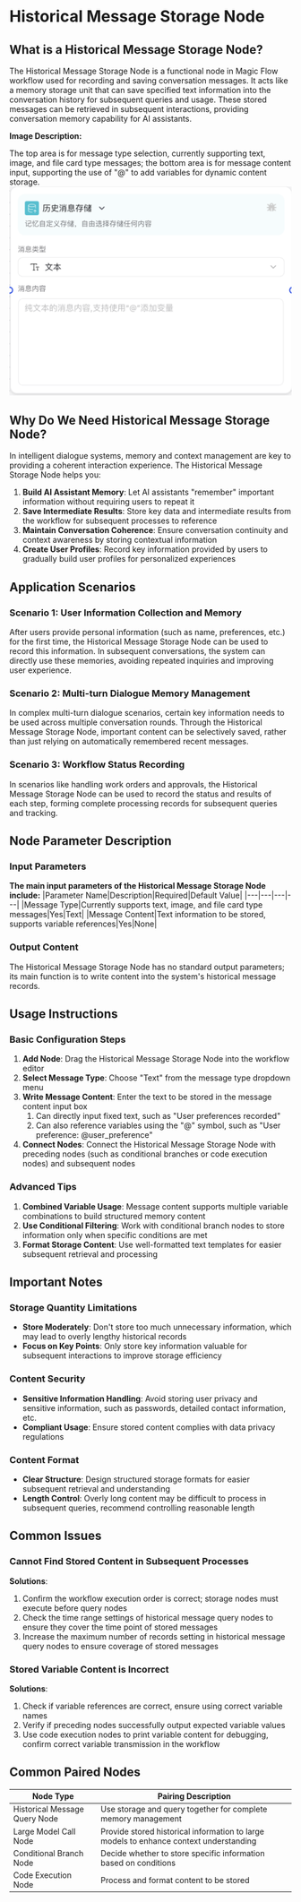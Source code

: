 # Historical Message Storage Node

## What is a Historical Message Storage Node?
The Historical Message Storage Node is a functional node in Magic Flow workflow used for recording and saving conversation messages. It acts like a memory storage unit that can save specified text information into the conversation history for subsequent queries and usage. These stored messages can be retrieved in subsequent interactions, providing conversation memory capability for AI assistants.

**Image Description:**

The top area is for message type selection, currently supporting text, image, and file card type messages; the bottom area is for message content input, supporting the use of "@" to add variables for dynamic content storage.
![Historical Message Storage Node](/static/img/Historical-message-storage.png)

## Why Do We Need Historical Message Storage Node?
In intelligent dialogue systems, memory and context management are key to providing a coherent interaction experience. The Historical Message Storage Node helps you:
1. **Build AI Assistant Memory**: Let AI assistants "remember" important information without requiring users to repeat it
2. **Save Intermediate Results**: Store key data and intermediate results from the workflow for subsequent processes to reference
3. **Maintain Conversation Coherence**: Ensure conversation continuity and context awareness by storing contextual information
4. **Create User Profiles**: Record key information provided by users to gradually build user profiles for personalized experiences

## Application Scenarios
### Scenario 1: User Information Collection and Memory
After users provide personal information (such as name, preferences, etc.) for the first time, the Historical Message Storage Node can be used to record this information. In subsequent conversations, the system can directly use these memories, avoiding repeated inquiries and improving user experience.

### Scenario 2: Multi-turn Dialogue Memory Management
In complex multi-turn dialogue scenarios, certain key information needs to be used across multiple conversation rounds. Through the Historical Message Storage Node, important content can be selectively saved, rather than just relying on automatically remembered recent messages.

### Scenario 3: Workflow Status Recording
In scenarios like handling work orders and approvals, the Historical Message Storage Node can be used to record the status and results of each step, forming complete processing records for subsequent queries and tracking.

## Node Parameter Description
### Input Parameters
**The main input parameters of the Historical Message Storage Node include:**
|Parameter Name|Description|Required|Default Value|
|---|---|---|---|
|Message Type|Currently supports text, image, and file card type messages|Yes|Text|
|Message Content|Text information to be stored, supports variable references|Yes|None|

### Output Content
The Historical Message Storage Node has no standard output parameters; its main function is to write content into the system's historical message records.

## Usage Instructions
### Basic Configuration Steps
1. **Add Node**: Drag the Historical Message Storage Node into the workflow editor
2. **Select Message Type**: Choose "Text" from the message type dropdown menu
3. **Write Message Content**: Enter the text to be stored in the message content input box
    1. Can directly input fixed text, such as "User preferences recorded"
    2. Can also reference variables using the "@" symbol, such as "User preference: @user_preference"
4. **Connect Nodes**: Connect the Historical Message Storage Node with preceding nodes (such as conditional branches or code execution nodes) and subsequent nodes

### Advanced Tips
1. **Combined Variable Usage**: Message content supports multiple variable combinations to build structured memory content
2. **Use Conditional Filtering**: Work with conditional branch nodes to store information only when specific conditions are met
3. **Format Storage Content**: Use well-formatted text templates for easier subsequent retrieval and processing

## Important Notes
### Storage Quantity Limitations
- **Store Moderately**: Don't store too much unnecessary information, which may lead to overly lengthy historical records
- **Focus on Key Points**: Only store key information valuable for subsequent interactions to improve storage efficiency

### Content Security
- **Sensitive Information Handling**: Avoid storing user privacy and sensitive information, such as passwords, detailed contact information, etc.
- **Compliant Usage**: Ensure stored content complies with data privacy regulations

### Content Format
- **Clear Structure**: Design structured storage formats for easier subsequent retrieval and understanding
- **Length Control**: Overly long content may be difficult to process in subsequent queries, recommend controlling reasonable length

## Common Issues
### Cannot Find Stored Content in Subsequent Processes
**Solutions**:
1. Confirm the workflow execution order is correct; storage nodes must execute before query nodes
2. Check the time range settings of historical message query nodes to ensure they cover the time point of stored messages
3. Increase the maximum number of records setting in historical message query nodes to ensure coverage of stored messages

### Stored Variable Content is Incorrect
**Solutions**:
1. Check if variable references are correct, ensure using correct variable names
2. Verify if preceding nodes successfully output expected variable values
3. Use code execution nodes to print variable content for debugging, confirm correct variable transmission in the workflow

## Common Paired Nodes
|Node Type|Pairing Description|
|---|---|
|Historical Message Query Node|Use storage and query together for complete memory management|
|Large Model Call Node|Provide stored historical information to large models to enhance context understanding|
|Conditional Branch Node|Decide whether to store specific information based on conditions|
|Code Execution Node|Process and format content to be stored| 